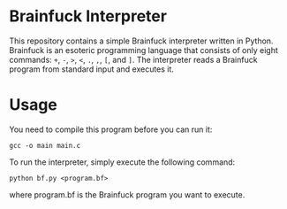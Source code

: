 # Brainfuck Interpreter
This repository contains a simple Brainfuck interpreter written in Python. Brainfuck is an esoteric programming language that consists of only eight commands: `+`, `-`, `>`, `<`, `.`, `,`, `[`, and `]`. The interpreter reads a Brainfuck program from standard input and executes it.

# Usage

You need to compile this program before you can run it:

```
gcc -o main main.c
```

To run the interpreter, simply execute the following command:

```
python bf.py <program.bf>
```

where program.bf is the Brainfuck program you want to execute.
